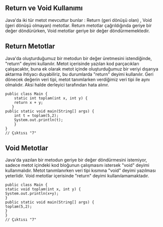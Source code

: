 Return ve Void Kullanımı
-
Java'da iki tür metot mevcuttur bunlar : Return (geri dönüşü olan) , Void (geri dönüşü olmayan) metotlar. Return metotlar çağrıldığında geriye bir değer döndürürken, Void metotlar geriye bir değer döndürmemektedir.

Return Metotlar
-
Java'da oluşturduğumuz bir metodun bir değer üretmesini istendiğinde, "return" deyimi kullanılır. Metot içerisinde yazılan kod parçacıkları çalışacaktır, buna ek olarak metot içinde oluşturduğumuz bir veriyi dışarıya aktarma ihtiyacı duyabiliriz, bu durumlarda "return" deyimi kullanılır. Geri dönecek değerin veri tipi, metot tanımlarken verdiğimiz veri tipi ile aynı olmalıdır. Aksi halde derleyici tarafından hata alınır.

    public class Main {
        static int toplam(int x, int y) {
        return x + y;
       }
    public static void main(String[] args) {
        int t = toplam(5,2);
        System.out.println(t);
        }
    }
    // Çıktısı "7"

Void Metotlar
-
Java'da yazılan bir metodun geriye bir değer döndürmesini istemiyor, sadece metot içindeki kod bloğunun çalışmasını istersek "void" deyimi kullanmalıdır. Metot tanımlanırken veri tipi kısmına "void" deyimi yazılması yeterlidir. Void metotlar içerisinde "return" deyimi kullanılamamaktadır.

    public class Main {
    static void toplam(int x, int y) {
    System.out.println(x+y);
    }
    public static void main(String[] args) {
    toplam(5,2);
    }
    }
    // Çıktısı "7"
